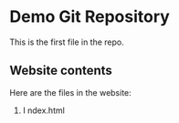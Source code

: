 # Demo Git Repository

This is the first file in the repo.

## Website contents

Here are the files in the website:

1. I ndex.html


